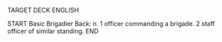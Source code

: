 TARGET DECK
ENGLISH

START
Basic
Brigadier
Back: n. 1 officer commanding a brigade. 2 staff officer of similar standing.
END
